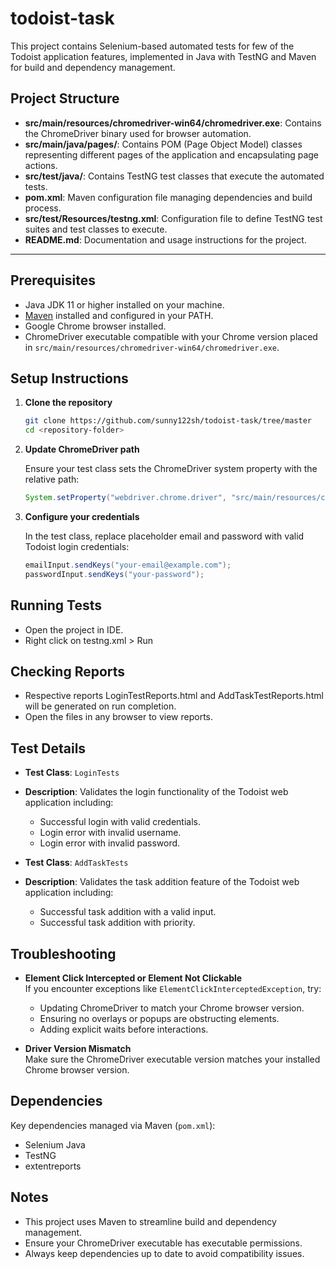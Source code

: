 # todoist-task

This project contains Selenium-based automated tests for few of the Todoist application features, implemented in Java with TestNG and Maven for build and dependency management.

## Project Structure

- **src/main/resources/chromedriver-win64/chromedriver.exe**: Contains the ChromeDriver binary used for browser automation.
- **src/main/java/pages/**: Contains POM (Page Object Model) classes representing different pages of the application and encapsulating page actions.
- **src/test/java/**: Contains TestNG test classes that execute the automated tests.
- **pom.xml**: Maven configuration file managing dependencies and build process.
- **src/test/Resources/testng.xml**: Configuration file to define TestNG test suites and test classes to execute.
- **README.md**: Documentation and usage instructions for the project.

---

## Prerequisites

- Java JDK 11 or higher installed on your machine.
- [Maven](https://maven.apache.org/install.html) installed and configured in your PATH.
- Google Chrome browser installed.
- ChromeDriver executable compatible with your Chrome version placed in `src/main/resources/chromedriver-win64/chromedriver.exe`.

## Setup Instructions

1. **Clone the repository**

   ```bash
   git clone https://github.com/sunny122sh/todoist-task/tree/master
   cd <repository-folder>
   ```

2. **Update ChromeDriver path**

   Ensure your test class sets the ChromeDriver system property with the relative path:

   ```java
   System.setProperty("webdriver.chrome.driver", "src/main/resources/chromedriver-win64/chromedriver.exe");
   ```

3. **Configure your credentials**

   In the test class, replace placeholder email and password with valid Todoist login credentials:

   ```java
   emailInput.sendKeys("your-email@example.com");
   passwordInput.sendKeys("your-password");
   ```

## Running Tests

- Open the project in IDE.
- Right click on testng.xml > Run

## Checking Reports

- Respective reports LoginTestReports.html and AddTaskTestReports.html will be generated on run completion.
- Open the files in any browser to view reports.

## Test Details

- **Test Class**: `LoginTests`
- **Description**: Validates the login functionality of the Todoist web application including:
  - Successful login with valid credentials.
  - Login error with invalid username.
  - Login error with invalid password.

- **Test Class**: `AddTaskTests`
- **Description**: Validates the task addition feature of the Todoist web application including:
  - Successful task addition with a valid input.
  - Successful task addition with priority.    

## Troubleshooting

- **Element Click Intercepted or Element Not Clickable**  
  If you encounter exceptions like `ElementClickInterceptedException`, try:
  - Updating ChromeDriver to match your Chrome browser version.
  - Ensuring no overlays or popups are obstructing elements.
  - Adding explicit waits before interactions.

- **Driver Version Mismatch**  
  Make sure the ChromeDriver executable version matches your installed Chrome browser version.

## Dependencies

Key dependencies managed via Maven (`pom.xml`):

- Selenium Java
- TestNG
- extentreports

## Notes

- This project uses Maven to streamline build and dependency management.
- Ensure your ChromeDriver executable has executable permissions.
- Always keep dependencies up to date to avoid compatibility issues.

```

